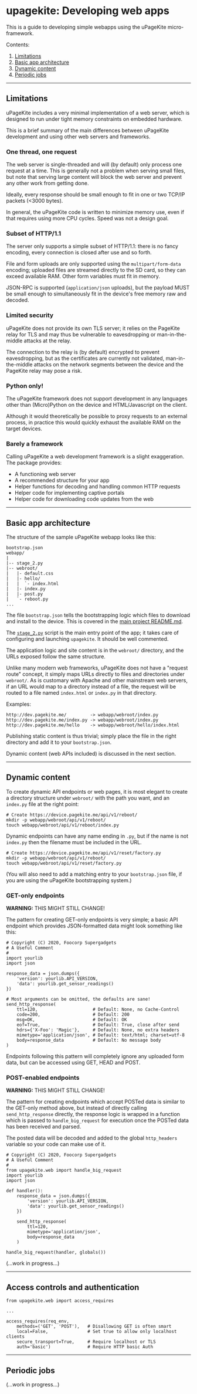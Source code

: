 # upagekite: Developing web apps

This is a guide to developing simple webapps using the uPageKite
micro-framework.

Contents:

1. [Limitations](#limitations)
2. [Basic app architecture](#basic-app-architecture)
3. [Dynamic content](#dynamic-content)
4. [Periodic jobs](#periodic-jobs)


-----------------------------------------------------------------------
## Limitations

uPageKite includes a very minimal implementation of a web server, which
is designed to run under tight memory constraints on embedded hardware.

This is a brief summary of the main differences between uPageKite
development and using other web servers and frameworks. 

### One thread, one request

The web server is single-threaded and will (by default) only process one
request at a time. This is generally not a problem when serving small
files, but note that serving large content will block the web server and
prevent any other work from getting done.

Ideally, every response should be small enough to fit in one or two
TCP/IP packets (<3000 bytes).

In general, the uPageKite code is written to minimize memory use, even
if that requires using more CPU cycles. Speed was not a design goal.

### Subset of HTTP/1.1

The server only supports a simple subset of HTTP/1.1: there is no fancy
encoding, every connection is closed after use and so forth.

File and form uploads are only supported using the `multipart/form-data`
encoding; uploaded files are streamed directly to the SD card, so they
can exceed available RAM. Other form variables must fit in memory.

JSON-RPC is supported (`application/json` uploads), but the payload MUST
be small enough to simultaneously fit in the device's free memory raw
and decoded.

### Limited security

uPageKite does not provide its own TLS server; it relies on the PageKite
relay for TLS and may thus be vulnerable to eavesdropping or
man-in-the-middle attacks at the relay.

The connection to the relay is (by default) encrypted to prevent
eavesdropping, but as the certificates are currently not validated,
man-in-the-middle attacks on the network segments between the device and
the PageKite relay may pose a risk.

### Python only!

The uPageKite framework does not support development in any languages
other than (Micro)Python on the device and HTML/Javascript on the
client.

Although it would theoretically be possible to proxy requests to an
external process, in practice this would quickly exhaust the available
RAM on the target devices.

### Barely a framework

Calling uPageKite a web development framework is a slight exaggeration.
The package provides:

* A functioning web server
* A recommended structure for your app
* Helper functions for decoding and handling common HTTP requests
* Helper code for implementing captive portals
* Helper code for downloading code updates from the web


-----------------------------------------------------------------------
## Basic app architecture

The structure of the sample uPageKite webapp looks like this:

    bootstrap.json 
    webapp/
    |
    |-- stage_2.py
    |-- webroot/
    |   |- default.css
    |   |- hello/
    |   |  `- index.html
    |   |- index.py
    |   |- post.py
    |   `- reboot.py
    ...


The file `bootstrap.json` tells the bootstrapping logic which files
to download and install to the device. This is covered in the [main
project README.md](../README.md).

The [`stage_2.py`](stage_2.py) script is the main entry point of the
app; it takes care of configuring and launching `upagekite`. It should
be well commented.

The application logic and site content is in the `webroot/` directory,
and the URLs exposed follow the same structure.

Unlike many modern web frameworks, uPageKite does not have a "request
route" concept, it simply maps URLs directly to files and directories
under `webroot/`. As is customary with Apache and other mainstream web
servers, if an URL would map to a directory instead of a file, the
request will be routed to a file named `index.html` or `index.py` in
that directory.

Examples:

    http://dev.pagekite.me/         -> webapp/webroot/index.py
    http://dev.pagekite.me/index.py -> webapp/webroot/index.py
    http://dev.pagekite.me/hello    -> webapp/webroot/hello/index.html

Publishing static content is thus trivial; simply place the file in the
right directory and add it to your `bootstrap.json`.

Dynamic content (web APIs included) is discussed in the next section.


-----------------------------------------------------------------------
## Dynamic content

To create dynamic API endpoints or web pages, it is most elegant to
create a directory structure under `webroot/` with the path you want,
and an `index.py` file at the right point:

    # Create https://device.pagekite.me/api/v1/reboot/
    mkdir -p webapp/webroot/api/v1/reboot/
    touch webapp/webroot/api/v1/reboot/index.py

Dynamic endpoints can have any name ending in `.py`, but if the name
is not `index.py` then the filename must be included in the URL.

    # Create https://device.pagekite.me/api/v1/reset/factory.py
    mkdir -p webapp/webroot/api/v1/reboot/
    touch webapp/webroot/api/v1/reset/factory.py

(You will also need to add a matching entry to your `bootstrap.json`
file, if you are using the uPageKite bootstrapping system.)

### GET-only endpoints

**WARNING:** THIS MIGHT STILL CHANGE!

The pattern for creating GET-only endpoints is very simple; a basic
API endpoint which provides JSON-formatted data might look something
like this:

    # Copyright (C) 2020, Foocorp Supergadgets
    # A Useful Comment
    #
    import yourlib
    import json
    
    response_data = json.dumps({
        'version': yourlib.API_VERSION,
        'data': yourlib.get_sensor_readings()
    })
    
    # Most arguments can be omitted, the defaults are sane!
    send_http_response(
        ttl=120,                     # Default: None, no Cache-Control
        code=200,                    # Default: 200
        msg=OK,                      # Default: OK
        eof=True,                    # Default: True, close after send
        hdrs={'X-Foo': 'Magic'},     # Default: None, no extra headers
        mimetype='application/json', # Default: text/html; charset=utf-8
        body=response_data           # Default: No message body
    )

Endpoints following this pattern will completely ignore any uploaded
form data, but can be accessed using GET, HEAD and POST.


### POST-enabled endpoints

**WARNING:** THIS MIGHT STILL CHANGE!

The pattern for creating endpoints which accept POSTed data is similar
to the GET-only method above, but instead of directly calling
`send_http_response` directly, the response logic is wrapped in a
function which is passed to `handle_big_request` for execution once the
POSTed data has been received and parsed.

The posted data will be decoded and added to the global `http_headers`
variable so your code can make use of it.

    # Copyright (C) 2020, Foocorp Supergadgets
    # A Useful Comment
    #
    from upagekite.web import handle_big_request
    import yourlib
    import json

    def handler():
        response_data = json.dumps({
            'version': yourlib.API_VERSION,
            'data': yourlib.get_sensor_readings()
        })
    
        send_http_response(
            ttl=120,
            mimetype='application/json',
            body=response_data
        )

    handle_big_request(handler, globals())


(...work in progress...)


-----------------------------------------------------------------------
## Access controls and authentication


    from upagekite.web import access_requires

    ...

    access_requires(req_env,
        methods=('GET', 'POST'),   # Disallowing GET is often smart
        local=False,               # Set true to allow only localhost clients
        secure_transport=True,     # Require localhost or TLS
        auth='basic')              # Require HTTP basic Auth


-----------------------------------------------------------------------
## Periodic jobs
        
(...work in progress...)



